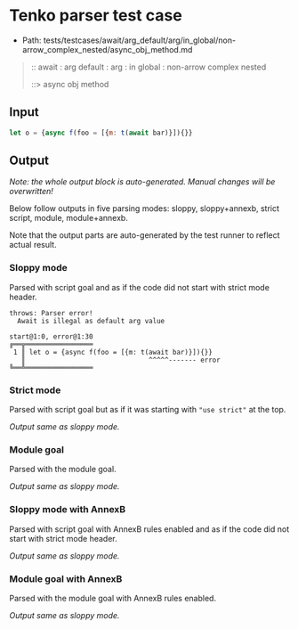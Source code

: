# Tenko parser test case

- Path: tests/testcases/await/arg_default/arg/in_global/non-arrow_complex_nested/async_obj_method.md

> :: await : arg default : arg : in global : non-arrow complex nested
>
> ::> async obj method

## Input

`````js
let o = {async f(foo = [{m: t(await bar)}]){}}
`````

## Output

_Note: the whole output block is auto-generated. Manual changes will be overwritten!_

Below follow outputs in five parsing modes: sloppy, sloppy+annexb, strict script, module, module+annexb.

Note that the output parts are auto-generated by the test runner to reflect actual result.

### Sloppy mode

Parsed with script goal and as if the code did not start with strict mode header.

`````
throws: Parser error!
  Await is illegal as default arg value

start@1:0, error@1:30
╔══╦═════════════════
 1 ║ let o = {async f(foo = [{m: t(await bar)}]){}}
   ║                               ^^^^^------- error
╚══╩═════════════════

`````

### Strict mode

Parsed with script goal but as if it was starting with `"use strict"` at the top.

_Output same as sloppy mode._

### Module goal

Parsed with the module goal.

_Output same as sloppy mode._

### Sloppy mode with AnnexB

Parsed with script goal with AnnexB rules enabled and as if the code did not start with strict mode header.

_Output same as sloppy mode._

### Module goal with AnnexB

Parsed with the module goal with AnnexB rules enabled.

_Output same as sloppy mode._
